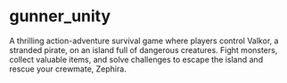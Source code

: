 # gunner_unity
A thrilling action-adventure survival game where players control Valkor, a stranded pirate, on an island full of dangerous creatures. Fight monsters, collect valuable items, and solve challenges to escape the island and rescue your crewmate, Zephira.
